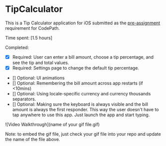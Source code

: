 # TipCalculator

This is a Tip Calculator application for iOS submitted as the [pre-assignment](https://gist.github.com/timothy1ee/7747214) requirement for CodePath.

Time spent: [1.5 hours]

Completed:

* [x] Required: User can enter a bill amount, choose a tip percentage, and see the tip and total values.
* [x] Required: Settings page to change the default tip percentage.
* [] Optional: UI animations
* [] Optional: Remembering the bill amount across app restarts (if <10mins)
* [] Optional: Using locale-specific currency and currency thousands separators.
* [] Optional: Making sure the keyboard is always visible and the bill amount is always the first responder. This way the user doesn't have to tap anywhere to use this app. Just launch the app and start typing.

![Video Walkthrough](name of your gif file.gif)

Note: to embed the gif file, just check your gif file into your repo and update the name of the file above.